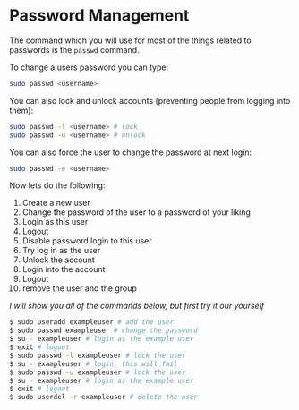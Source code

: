 # Password Management

The command which you will use for most of the things related to passwords is the `passwd` command.

To change a users password you can type:

```sh
sudo passwd <username>
```

You can also lock and unlock accounts (preventing people from logging into them):

```sh
sudo passwd -l <username> # lock
sudo passwd -u <username> # unlock
```

You can also force the user to change the password at next login:

```sh
sudo passwd -e <username>
```

Now lets do the following:

1. Create a new user
2. Change the password of the user to a password of your liking
2. Login as this user
3. Logout
4. Disable password login to this user
5. Try log in as the user
6. Unlock the account
7. Login into the account
8. Logout
9. remove the user and the group

_I will show you all of the commands below, but first try it our yourself_

```sh
$ sudo useradd exampleuser # add the user
$ sudo passwd exampleuser # change the password
$ su - exampleuser # login as the example user
$ exit # logout
$ sudo passwd -l exampleuser # lock the user
$ su - exampleuser # login, this will fail
$ sudo passwd -u exampleuser # lock the user
$ su - exampleuser # login as the example user
$ exit # logout
$ sudo userdel -r exampleuser # delete the user
```


